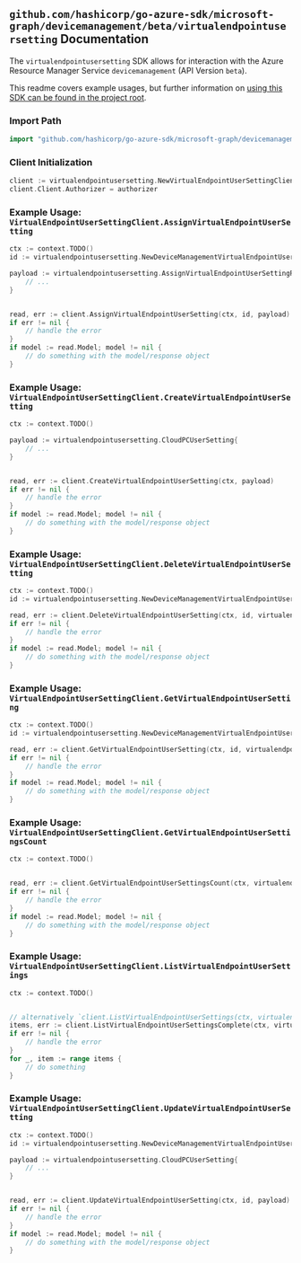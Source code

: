 
## `github.com/hashicorp/go-azure-sdk/microsoft-graph/devicemanagement/beta/virtualendpointusersetting` Documentation

The `virtualendpointusersetting` SDK allows for interaction with the Azure Resource Manager Service `devicemanagement` (API Version `beta`).

This readme covers example usages, but further information on [using this SDK can be found in the project root](https://github.com/hashicorp/go-azure-sdk/tree/main/docs).

### Import Path

```go
import "github.com/hashicorp/go-azure-sdk/microsoft-graph/devicemanagement/beta/virtualendpointusersetting"
```


### Client Initialization

```go
client := virtualendpointusersetting.NewVirtualEndpointUserSettingClientWithBaseURI("https://management.azure.com")
client.Client.Authorizer = authorizer
```


### Example Usage: `VirtualEndpointUserSettingClient.AssignVirtualEndpointUserSetting`

```go
ctx := context.TODO()
id := virtualendpointusersetting.NewDeviceManagementVirtualEndpointUserSettingID("cloudPCUserSettingIdValue")

payload := virtualendpointusersetting.AssignVirtualEndpointUserSettingRequest{
	// ...
}


read, err := client.AssignVirtualEndpointUserSetting(ctx, id, payload)
if err != nil {
	// handle the error
}
if model := read.Model; model != nil {
	// do something with the model/response object
}
```


### Example Usage: `VirtualEndpointUserSettingClient.CreateVirtualEndpointUserSetting`

```go
ctx := context.TODO()

payload := virtualendpointusersetting.CloudPCUserSetting{
	// ...
}


read, err := client.CreateVirtualEndpointUserSetting(ctx, payload)
if err != nil {
	// handle the error
}
if model := read.Model; model != nil {
	// do something with the model/response object
}
```


### Example Usage: `VirtualEndpointUserSettingClient.DeleteVirtualEndpointUserSetting`

```go
ctx := context.TODO()
id := virtualendpointusersetting.NewDeviceManagementVirtualEndpointUserSettingID("cloudPCUserSettingIdValue")

read, err := client.DeleteVirtualEndpointUserSetting(ctx, id, virtualendpointusersetting.DefaultDeleteVirtualEndpointUserSettingOperationOptions())
if err != nil {
	// handle the error
}
if model := read.Model; model != nil {
	// do something with the model/response object
}
```


### Example Usage: `VirtualEndpointUserSettingClient.GetVirtualEndpointUserSetting`

```go
ctx := context.TODO()
id := virtualendpointusersetting.NewDeviceManagementVirtualEndpointUserSettingID("cloudPCUserSettingIdValue")

read, err := client.GetVirtualEndpointUserSetting(ctx, id, virtualendpointusersetting.DefaultGetVirtualEndpointUserSettingOperationOptions())
if err != nil {
	// handle the error
}
if model := read.Model; model != nil {
	// do something with the model/response object
}
```


### Example Usage: `VirtualEndpointUserSettingClient.GetVirtualEndpointUserSettingsCount`

```go
ctx := context.TODO()


read, err := client.GetVirtualEndpointUserSettingsCount(ctx, virtualendpointusersetting.DefaultGetVirtualEndpointUserSettingsCountOperationOptions())
if err != nil {
	// handle the error
}
if model := read.Model; model != nil {
	// do something with the model/response object
}
```


### Example Usage: `VirtualEndpointUserSettingClient.ListVirtualEndpointUserSettings`

```go
ctx := context.TODO()


// alternatively `client.ListVirtualEndpointUserSettings(ctx, virtualendpointusersetting.DefaultListVirtualEndpointUserSettingsOperationOptions())` can be used to do batched pagination
items, err := client.ListVirtualEndpointUserSettingsComplete(ctx, virtualendpointusersetting.DefaultListVirtualEndpointUserSettingsOperationOptions())
if err != nil {
	// handle the error
}
for _, item := range items {
	// do something
}
```


### Example Usage: `VirtualEndpointUserSettingClient.UpdateVirtualEndpointUserSetting`

```go
ctx := context.TODO()
id := virtualendpointusersetting.NewDeviceManagementVirtualEndpointUserSettingID("cloudPCUserSettingIdValue")

payload := virtualendpointusersetting.CloudPCUserSetting{
	// ...
}


read, err := client.UpdateVirtualEndpointUserSetting(ctx, id, payload)
if err != nil {
	// handle the error
}
if model := read.Model; model != nil {
	// do something with the model/response object
}
```
